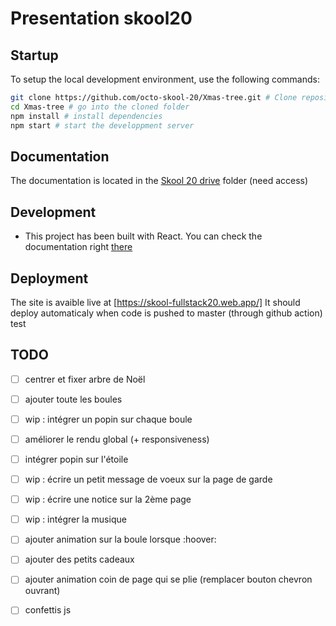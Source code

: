 # Presentation skool20

## Startup
To setup the local development environment, use the following commands:
```bash
git clone https://github.com/octo-skool-20/Xmas-tree.git # Clone repository
cd Xmas-tree # go into the cloned folder
npm install # install dependencies
npm start # start the developpment server
```

## Documentation
The documentation is located in the [Skool 20 drive](https://drive.google.com/drive/folders/1u8aWdmZ7Ijwvq3QfWILYHItRojsS5-Wl?usp=sharing) folder (need access)

## Development
* This project has been built with React. You can check the documentation right [there](https://reactjs.org/docs/getting-started.html)


## Deployment
The site is avaible live at [https://skool-fullstack20.web.app/]
It should deploy automaticaly when code is pushed to master (through github action)
test
## TODO
- [ ] centrer et fixer arbre de Noël 
- [ ] ajouter toute les boules
- [ ] wip : intégrer un popin sur chaque boule 
- [ ] améliorer le rendu global (+ responsiveness)
- [ ] intégrer popin sur l'étoile
- [ ] wip : écrire un petit message de voeux sur la page de garde
- [ ] wip : écrire une notice sur la 2ème page
- [ ] wip : intégrer la musique 
- [ ] ajouter animation sur la boule lorsque :hoover:
- [ ] ajouter des petits cadeaux 
- [ ] ajouter animation coin de page qui se plie (remplacer bouton chevron ouvrant)
- [ ] confettis js 

